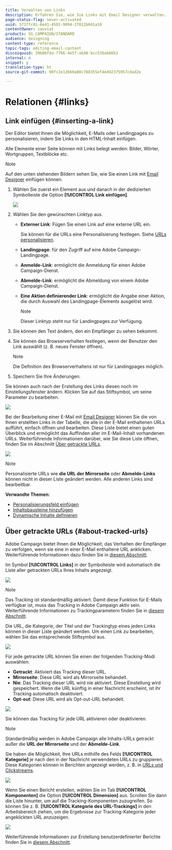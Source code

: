 ```yaml
---
title: Verwalten von Links
description: Erfahren Sie, wie Sie Links mit Email Designer verwalten.
page-status-flag: never-activated
uuid: 571ffc01-6e41-4501-9094-2f812b041a10
contentOwner: sauviat
products: SG_CAMPAIGN/STANDARD
audience: designing
content-type: reference
topic-tags: editing-email-content
discoiquuid: 39b86fda-7766-4e5f-ab48-bcc536ab66b3
internal: n
snippet: y
translation-type: ht
source-git-commit: 00fc2e12669a00c788355ef4e492375957cdad2e

---
```



# Relationen {#links}

## Link einfügen {#inserting-a-link}

Der Editor bietet Ihnen die Möglichkeit, E-Mails oder Landingpages zu personalisieren, indem Sie Links in den HTML-Inhalt einfügen.

Alle Elemente einer Seite können mit Links belegt werden: Bilder, Wörter, Wortgruppen, Textblöcke etc.

>[!NOTE]
>
>Auf den unten stehenden Bildern sehen Sie, wie Sie einen Link mit [Email Designer](../../designing/using/overview.md) einfügen können.

1. Wählen Sie zuerst ein Element aus und danach in der dedizierten Symbolleiste die Option **[!UICONTROL Link einfügen]**.

   ![](assets/des_insert_link.png)

1. Wählen Sie den gewünschten Linktyp aus.

   * **Externer Link**: Fügen Sie einen Link auf eine externe URL ein.

      Sie können für die URLs eine Personalisierung festlegen. Siehe [URLs personalisieren](../../designing/using/using-reusable-content.md#creating-a-content-fragment).

   * **Landingpage**: für den Zugriff auf eine Adobe Campaign-Landingpage.
   * **Anmelde-Link**: ermöglicht die Anmeldung für einen Adobe Campaign-Dienst.
   * **Abmelde-Link**: ermöglicht die Abmeldung von einem Adobe Campaign-Dienst.
   * **Eine Aktion definierender Link**: ermöglicht die Angabe einer Aktion, die durch Auswahl des Landingpage-Elements ausgelöst wird.

      >[!NOTE]
      >
      >Dieser Linktyp steht nur für Landingpages zur Verfügung.

1. Sie können den Text ändern, den ein Empfänger zu sehen bekommt.
1. Sie können das Browserverhalten festlegen, wenn der Benutzer den Link auswählt (z. B. neues Fenster öffnen).

   >[!NOTE]
   >
   >Die Definition des Browserverhaltens ist nur für Landingpages möglich.

1. Speichern Sie Ihre Änderungen.

Sie können auch nach der Erstellung des Links diesen noch im Einstellungsfenster ändern. Klicken Sie auf das Stiftsymbol, um seine Parameter zu bearbeiten.

![](assets/des_link_edit.png)

Bei der Bearbeitung einer E-Mail mit [Email Designer](../../designing/using/overview.md) können Sie die von Ihnen erstellten Links in der Tabelle, die alle in der E-Mail enthaltenen URLs aufführt, einfach öffnen und bearbeiten. Diese Liste bietet einen guten Überblick und ermöglicht das Auffinden aller im E-Mail-Inhalt vorhandenen URLs. Weiterführende Informationen darüber, wie Sie diese Liste öffnen, finden Sie im Abschnitt [Über getrackte URLs](#about-tracked-urls).

![](assets/des_link_list.png)

>[!NOTE]
>
>Personalisierte URLs wie **die URL der Mirrorseite** oder **Abmelde-Links** können nicht in dieser Liste geändert werden. Alle anderen Links sind bearbeitbar.

**Verwandte Themen**:

* [Personalisierungsfeld einfügen](../../designing/using/personalization.md#inserting-a-personalization-field)
* [Inhaltsbausteine hinzufügen](../../designing/using/personalization.md#adding-a-content-block)
* [Dynamische Inhalte definieren](../../designing/using/personalization.md#defining-dynamic-content-in-an-email)

## Über getrackte URLs {#about-tracked-urls}

Adobe Campaign bietet Ihnen die Möglichkeit, das Verhalten der Empfänger zu verfolgen, wenn sie eine in einer E-Mail enthaltene URL anklicken. Weiterführende Informationen dazu finden Sie in [diesem Abschnitt](../../sending/using/tracking-messages.md#about-tracking).

Im Symbol **[!UICONTROL Links]** in der Symbolleiste wird automatisch die Liste aller getrackten URLs Ihres Inhalts angezeigt.

![](assets/des_links.png)

>[!NOTE]
>
>Das Tracking ist standardmäßig aktiviert. Damit diese Funktion für E-Mails verfügbar ist, muss das Tracking in Adobe Campaign aktiv sein. Weiterführende Informationen zu Trackingparametern finden Sie in [diesem Abschnitt](../../administration/using/configuring-email-channel.md#tracking-parameters).

Die URL, die Kategorie, der Titel und der Trackingtyp eines jeden Links können in dieser Liste geändert werden. Um einen Link zu bearbeiten, wählen Sie das entsprechende Stiftsymbol aus.

![](assets/des_links_tracking.png)

Für jede getrackte URL können Sie einen der folgenden Tracking-Modi auswählen:

* **Getrackt**: Aktiviert das Tracking dieser URL.
* **Mirrorseite**: Diese URL wird als Mirrorseite behandelt.
* **Nie**: Das Tracking dieser URL wird nie aktiviert. Diese Einstellung wird gespeichert. Wenn die URL künftig in einer Nachricht erscheint, ist ihr Tracking automatisch deaktiviert.
* **Opt-out**: Diese URL wird als Opt-out-URL behandelt.

![](assets/des_link_tracking_type.png)

Sie können das Tracking für jede URL aktivieren oder deaktivieren.

>[!NOTE]
>
>Standardmäßig werden in Adobe Campaign alle Inhalts-URLs getrackt außer die **URL der Mirrorseite** und der **Abmelde-Link**.

Sie haben die Möglichkeit, Ihre URLs mithilfe des Felds **[!UICONTROL Kategorie]** je nach den in der Nachricht verwendeten URLs zu gruppieren. Diese Kategorien können in Berichten angezeigt werden, z. B. in [URLs und Clickstreams](../../reporting/using/urls-and-click-streams.md).

![](assets/des_link_tracking_category.png)

Wenn Sie einen Bericht erstellen, wählen Sie im Tab **[!UICONTROL Komponenten]** die Option **[!UICONTROL Dimension]** aus. Scrollen Sie dann die Liste hinunter, um auf die Tracking-Komponenten zuzugreifen. So können Sie z. B. **[!UICONTROL Kategorie des URL-Trackings]** in den Arbeitsbereich ziehen, um die Ergebnisse zur Tracking-Kategorie jeder angeklickten URL anzuzeigen.

![](assets/des_link_tracking_report.png)

Weiterführende Informationen zur Erstellung benutzerdefinierter Berichte finden Sie in [diesem Abschnitt](../../reporting/using/about-dynamic-reports.md).
